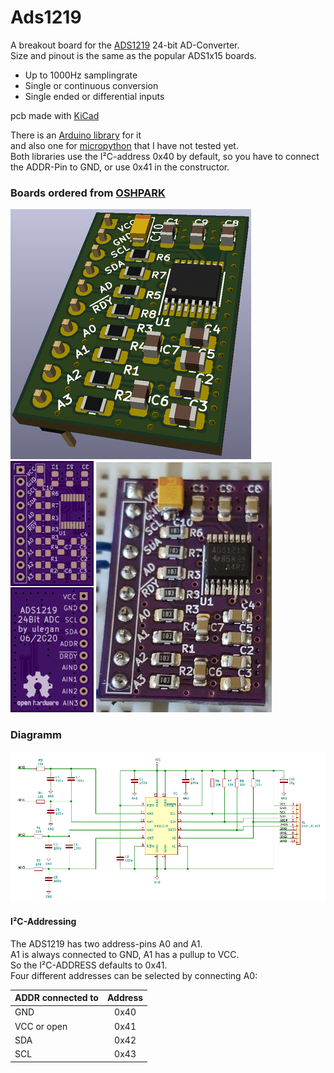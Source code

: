 # Ads1219
A breakout board for the [ADS1219](https://www.ti.com/product/ADS1219) 24-bit AD-Converter.<br />
Size and pinout is the same as the popular ADS1x15 boards.
- Up to 1000Hz samplingrate
- Single or continuous conversion
- Single ended or differential inputs

pcb made with [KiCad](https://kicad-pcb.org/)

There is an [Arduino library](https://github.com/OM222O/ADS1219) for it <br />
and also one for [micropython](https://github.com/miketeachman/micropython-ads1219) that I have not tested yet.<br />
Both libraries use the I²C-address 0x40 by default, so you have to connect the ADDR-Pin to GND, or use 0x41 in the constructor.

### Boards ordered from [OSHPARK](https://oshpark.com/)
![kicad rendering](/doc/kicad_s.png) ![preview](/doc/board_osh.png "OSHPARK preview") ![bottom](/doc/populated_board.jpg "populated board")

### Diagramm 
[![Diagramm](/doc/diagramm.png)](/doc/Diagramm.pdf)

#### I²C-Addressing
The ADS1219 has two address-pins A0 and A1. <br />
A1 is always connected to GND, A1 has a pullup to VCC.<br />
So the I²C-ADDRESS defaults to 0x41. <br />
Four different addresses can be selected by connecting A0:

| ADDR connected to | Address |
| :---------------- |:-------:|
| GND               | 0x40    |
| VCC or open       | 0x41    |
| SDA               | 0x42    |
| SCL               | 0x43    |

```c++

```
